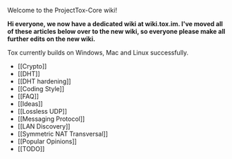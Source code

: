 Welcome to the ProjectTox-Core wiki!

**Hi everyone, we now have a dedicated wiki at wiki.tox.im. I've moved all of these articles below over to the new wiki, so everyone please make all further edits on the new wiki.**

Tox currently builds on Windows, Mac and Linux successfully.

* [[Crypto]]
* [[DHT]]
* [[DHT hardening]]
* [[Coding Style]]
* [[FAQ]]
* [[Ideas]]
* [[Lossless UDP]]
* [[Messaging Protocol]]
* [[LAN Discovery]]
* [[Symmetric NAT Transversal]]
* [[Popular Opinions]]
* [[TODO]]